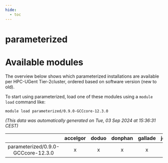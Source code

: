 ```yaml
---
hide:
  - toc
---
```


parameterized
=============

# Available modules


The overview below shows which parameterized installations are available per HPC-UGent Tier-2cluster, ordered based on software version (new to old).

To start using parameterized, load one of these modules using a `module load` command like:

```shell
module load parameterized/0.9.0-GCCcore-12.3.0
```

*(This data was automatically generated on Tue, 03 Sep 2024 at 15:36:31 CEST)*  

| |accelgor|doduo|donphan|gallade|joltik|shinx|skitty|
| :---: | :---: | :---: | :---: | :---: | :---: | :---: | :---: |
|parameterized/0.9.0-GCCcore-12.3.0|x|x|x|x|x|x|x|
